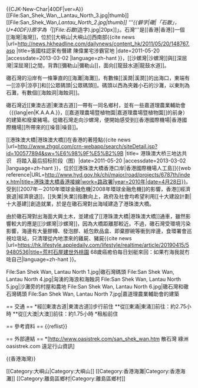 {{CJK-New-Char|40DF|ver=A}}
[[File:San_Shek_Wan,_Lantau_North_3.jpg|thumb]]
[[File:San_Shek_Wan,_Lantau_North_2.jpg|thumb]]
'''{{僻字|䃟|「石散」，U+40DF}}<ref>原字為「[[File:石散_(造字).jpg|20px]]」。</ref>石灣'''是[[香港|香港]]一個[[海灣|海灣]]，位於[[大嶼山|大嶼山]]西南部<ref>{{cite news |url=http://news.hkheadline.com/dailynews/content_hk/2011/05/20/148767.asp |title=張國柱認家有僭建 陳偉業宅涉霸官地 |date=2011-05-20 |accessdate=2013-03-02 |language=zh-hant }}</ref>，[[沙螺灣|沙螺灣]]與[[深屈灣|深屈灣]]之間，背靠[[彌勒山|彌勒山]]，面向[[龍鼓水道|龍鼓水道]]。

䃟石灣的沿岸有一條筆直的[[海灘|海灘]]，有數條[[溪澗|溪澗]]的出海口，東端有一[[涼亭|涼亭]]和[[公眾碼頭|公眾碼頭]]。碼頭以西為夾雜小石的沙灘，以東則為石灘，有數個[[海蝕洞|海蝕洞]]。

䃟石灣近[[東澳古道|東澳古道]]一帶有一同名鄉村，並有一些嘉道理農業輔助會（{{lang|en|K.A.A.A.}}，[[嘉道理農場暨植物園|嘉道理農場暨植物園]]的前身）的建築和廢棄豬場。從䃟石灣走向沙螺灣，便開始感受到[[香港國際機場|香港國際機場]]所帶來的[[噪音|噪音]]。

[[港珠澳大橋|港珠澳大橋]]在香港的著陸點<ref>{{cite news |url=http://www.zhgpl.com/crn-webapp/search/siteDetail.jsp?id=100577894&sw=%E6%98%9F%E5%B2%9B |title= 港珠澳大桥三地达共识　将踏入最后招标阶段（图）|date=2011-05-20 |accessdate=2013-03-02 |language=zh-hant }}</ref>，位於[[港珠澳大橋香港口岸|香港國際機場人工島]]<ref>{{web reference|URL=http://www.hyd.gov.hk/chi/major/road/projects/6787th/index.htm|title=港珠澳大橋香港接線|work=路政署|year=2010年|date=4月28日}}</ref>。受到[[2007年－2010年環球金融危機|2008年環球金融危機]]的影響，香港[[經濟衰退|經濟衰退]]，[[失業|失業]]指數向上，政府及社會均希望利用[[十大建設計劃|十大基建]]創造就業，於是在䃟石灣對出海域建造了港珠澳大橋。

由於䃟石灣對出海面大興土木，並建成了[[港珠澳大橋|港珠澳大橋]]通車，雖然影響較大的應是[[沙螺灣|沙螺灣]]，因為大橋距離那較近。不過，䃟石灣受環境污染影響，海邊有大量膠樽、發泡膠、紙包飲品盒、即棄膠碗等衝到岸邊，食環署會巡視垃圾站，只清理從內地漂來的雞屍、豬屍<ref>{{cite news |url=https://hk.lifestyle.appledaily.com/lifestyle/realtime/article/20190415/59480536|title=荒村石屋建世外桃園 68歲癌癒伯每日划艇來回：如果冇海我就冇咗自己|language=zh-hant }}</ref>。

<gallery>
File:San Shek Wan, Lantau North 1.jpg|䃟石灣碼頭
File:San Shek Wan, Lantau North 4.jpg|洶湧的海浪和海蝕洞
File:San Shek Wan, Lantau North 5.jpg|沙灘旁的村屋和農地
File:San Shek Wan, Lantau North 6.jpg|䃟石灣和䃟石灣碼頭
File:San Shek Wan, Lantau North 7.jpg|嘉道理農業輔助會的建築
</gallery>

== 交通 ==
*經[[東澳古道|東澳古道]]步行前住
**從[[東涌|東涌]]前往：約2.75小時
**從[[大澳|大澳]]前往：約1.75小時
*租船前住

== 參考資料 ==
{{reflist}}

== 外部連結 ==
*[http://www.oasistrek.com/san_shek_wan.htm 散石灣 綠洲 oasistrek.com 遠足行山資訊]

{{香港海灣}}

[[Category:大嶼山|Category:大嶼山]]
[[Category:香港海灘|Category:香港海灘]]
[[Category:離島區鄉村|Category:離島區鄉村]]